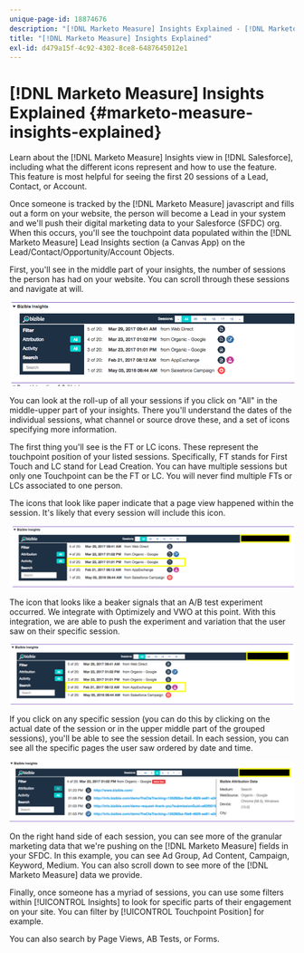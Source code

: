 ```yaml
---
unique-page-id: 18874676
description: "[!DNL Marketo Measure] Insights Explained - [!DNL Marketo Measure] - Product Documentation"
title: "[!DNL Marketo Measure] Insights Explained"
exl-id: d479a15f-4c92-4302-8ce8-6487645012e1
---
```

# [!DNL Marketo Measure] Insights Explained {#marketo-measure-insights-explained}

Learn about the [!DNL Marketo Measure] Insights view in [!DNL Salesforce], including what the different icons represent and how to use the feature. This feature is most helpful for seeing the first 20 sessions of a Lead, Contact, or Account.

Once someone is tracked by the [!DNL Marketo Measure] javascript and fills out a form on your website, the person will become a Lead in your system and we'll push their digital marketing data to your Salesforce (SFDC) org. When this occurs, you'll see the touchpoint data populated within the [!DNL Marketo Measure] Lead Insights section (a Canvas App) on the Lead/Contact/Opportunity/Account Objects.

First, you'll see in the middle part of your insights, the number of sessions the person has had on your website. You can scroll through these sessions and navigate at will.

![](assets/1.png)

You can look at the roll-up of all your sessions if you click on "All" in the middle-upper part of your insights. There you'll understand the dates of the individual sessions, what channel or source drove these, and a set of icons specifying more information.

The first thing you'll see is the FT or LC icons. These represent the touchpoint position of your listed sessions. Specifically, FT stands for First Touch and LC stand for Lead Creation. You can have multiple sessions but only one Touchpoint can be the FT or LC. You will never find multiple FTs or LCs associated to one person.

The icons that look like paper indicate that a page view happened within the session. It's likely that every session will include this icon.

![](assets/2.png)

The icon that looks like a beaker signals that an A/B test experiment occurred. We integrate with Optimizely and VWO at this point. With this integration, we are able to push the experiment and variation that the user saw on their specific session.

![](assets/3.png)

If you click on any specific session (you can do this by clicking on the actual date of the session or in the upper middle part of the grouped sessions), you'll be able to see the session detail. In each session, you can see all the specific pages the user saw ordered by date and time.

![](assets/4.png)

On the right hand side of each session, you can see more of the granular marketing data that we're pushing on the [!DNL Marketo Measure] fields in your SFDC. In this example, you can see Ad Group, Ad Content, Campaign, Keyword, Medium. You can also scroll down to see more of the [!DNL Marketo Measure] data we provide.

Finally, once someone has a myriad of sessions, you can use some filters within [!UICONTROL Insights] to look for specific parts of their engagement on your site. You can filter by [!UICONTROL Touchpoint Position] for example.

You can also search by Page Views, AB Tests, or Forms.
